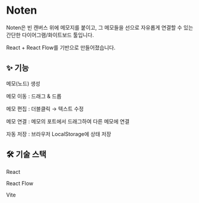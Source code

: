 # Noten

Noten은 빈 캔버스 위에 메모지를 붙이고, 그 메모들을 선으로 자유롭게 연결할 수 있는 간단한 다이어그램/화이트보드 툴입니다.

React + React Flow를 기반으로 만들어졌습니다.

## ✨ 기능

메모(노드) 생성

메모 이동 : 드래그 & 드롭

메모 편집 : 더블클릭 → 텍스트 수정

메모 연결 : 메모의 포트에서 드래그하여 다른 메모에 연결

자동 저장 : 브라우저 LocalStorage에 상태 저장

## 🛠️ 기술 스택

React

React Flow

Vite